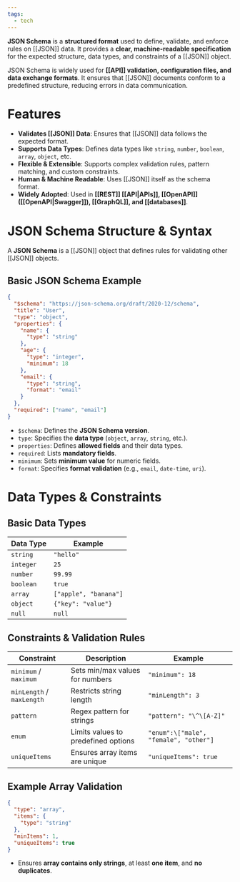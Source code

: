 ```yaml
---
tags:
  - tech
---
```

**JSON Schema** is a **structured format** used to define, validate, and enforce rules on [[JSON]] data.
It provides a **clear, machine-readable specification** for the expected structure, data types, and constraints of a [[JSON]] object.

JSON Schema is widely used for **[[API]] validation, configuration files, and data exchange formats**.
It ensures that [[JSON]] documents conform to a predefined structure, reducing errors in data communication.

# Features
- **Validates [[JSON]] Data**: Ensures that [[JSON]] data follows the expected format.
- **Supports Data Types**: Defines data types like `string`, `number`, `boolean`, `array`, `object`, etc.
- **Flexible & Extensible**: Supports complex validation rules, pattern matching, and custom constraints.
- **Human & Machine Readable**: Uses [[JSON]] itself as the schema format.
- **Widely Adopted**: Used in **[[REST]] [[API|APIs]], [[OpenAPI]] ([[OpenAPI|Swagger]]), [[GraphQL]], and [[databases]]**.

# JSON Schema Structure & Syntax
A **JSON Schema** is a [[JSON]] object that defines rules for validating other [[JSON]] objects.
## Basic JSON Schema Example
```json
{
  "$schema": "https://json-schema.org/draft/2020-12/schema",
  "title": "User",
  "type": "object",
  "properties": {
    "name": {
      "type": "string"
    },
    "age": {
      "type": "integer",
      "minimum": 18
    },
    "email": {
      "type": "string",
      "format": "email"
    }
  },
  "required": ["name", "email"]
}
```
- `$schema`: Defines the **JSON Schema version**.
- `type`: Specifies the **data type** (`object`, `array`, `string`, etc.).
- `properties`: Defines **allowed fields** and their data types.
- `required`: Lists **mandatory fields**.
- `minimum`: Sets **minimum value** for numeric fields.
- `format`: Specifies **format validation** (e.g., `email`, `date-time`, `uri`).

# Data Types & Constraints
## Basic Data Types
| **Data Type** | **Example**           |
| ------------- | --------------------- |
| `string`      | `"hello"`             |
| `integer`     | `25`                  |
| `number`      | `99.99`               |
| `boolean`     | `true`                |
| `array`       | `["apple", "banana"]` |
| `object`      | `{"key": "value"}`    |
| `null`        | `null`                |

## Constraints & Validation Rules
| Constraint                | Description                         | Example                               |
| ------------------------- | ----------------------------------- | ------------------------------------- |
| `minimum` / `maximum`     | Sets min/max values for numbers     | `"minimum": 18`                       |
| `minLength` / `maxLength` | Restricts string length             | `"minLength": 3`                      |
| `pattern`                 | Regex pattern for strings           | `"pattern": "\^\[A-Z]"`               |
| `enum`                    | Limits values to predefined options | `"enum":\["male", "female", "other"]` |
| `uniqueItems`             | Ensures array items are unique      | `"uniqueItems": true`                 |

## Example Array Validation
```json
{
  "type": "array",
  "items": {
    "type": "string"
  },
  "minItems": 1,
  "uniqueItems": true
}
```
- Ensures **array contains only strings**, at least **one item**, and **no duplicates**.
